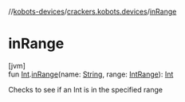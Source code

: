 //[kobots-devices](../../index.md)/[crackers.kobots.devices](index.md)/[inRange](in-range.md)

# inRange

[jvm]\
fun [Int](https://kotlinlang.org/api/latest/jvm/stdlib/kotlin/-int/index.html).[inRange](in-range.md)(name: [String](https://kotlinlang.org/api/latest/jvm/stdlib/kotlin/-string/index.html), range: [IntRange](https://kotlinlang.org/api/latest/jvm/stdlib/kotlin.ranges/-int-range/index.html)): [Int](https://kotlinlang.org/api/latest/jvm/stdlib/kotlin/-int/index.html)

Checks to see if an Int is in the specified range
